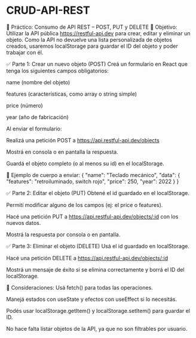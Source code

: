 # CRUD-API-REST

🧪 Práctico: Consumo de API REST – POST, PUT y DELETE
🎯 Objetivo:
Utilizar la API pública https://restful-api.dev para crear, editar y eliminar un objeto. Como la API no devuelve una lista personalizada de objetos creados, usaremos localStorage para guardar el ID del objeto y poder trabajar con él.

✅ Parte 1: Crear un nuevo objeto (POST)
Creá un formulario en React que tenga los siguientes campos obligatorios:


name (nombre del objeto)


features (características, como array o string simple)


price (número)


year (año de fabricación)


Al enviar el formulario:


Realizá una petición POST a https://api.restful-api.dev/objects


Mostrá en consola o en pantalla la respuesta.


Guardá el objeto completo (o al menos su id) en el localStorage.


📌 Ejemplo de cuerpo a enviar:
{
  "name": "Teclado mecánico",
  "data": {
    "features": "retroiluminado, switch rojo",
    "price": 250,
    "year": 2022
  }
}

✅ Parte 2: Editar el objeto (PUT)
Obtené el id guardado en el localStorage.


Permití modificar alguno de los campos (ej: el price o features).


Hacé una petición PUT a https://api.restful-api.dev/objects/:id con los nuevos datos.


Mostrá la respuesta por consola o en pantalla.

✅ Parte 3: Eliminar el objeto (DELETE)
Usá el id guardado en localStorage.


Hacé una petición DELETE a https://api.restful-api.dev/objects/:id


Mostrá un mensaje de éxito si se elimina correctamente y borrá el ID del localStorage.


🧠 Consideraciones:
Usá fetch() para todas las operaciones.


Manejá estados con useState y efectos con useEffect si lo necesitás.


Podés usar localStorage.getItem() y localStorage.setItem() para guardar el ID.


No hace falta listar objetos de la API, ya que no son filtrables por usuario.

